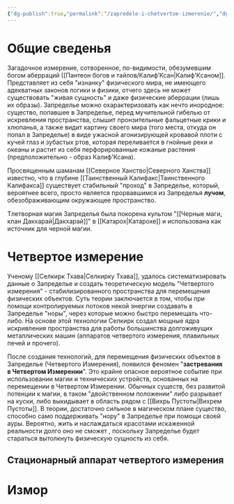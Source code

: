 ```yaml
---
{"dg-publish":true,"permalink":"/zapredele-i-chetvertoe-izmerenie/","dgPassFrontmatter":true}
---
```


# Общие сведенья
Загадочное измерение, сотворенное, по-видимости, обезумевшим богом аберраций [[Пантеон богов и тайлов/Калиф’Ксан\|Калиф'Ксаном]]. Представляет из себя "изнанку" физического мира, не имеющего адекватных законов логики и физики, отчего здесь не может существовать "живая сущность" и даже физические аберрации (лишь их образы). Запределье можно охарактеризовать как нечто инородное: существо, попавшее в Запределье, перед мучительной гибелью от искревления пространства, слышит пронзительные фальцетные крики и хлюпанья, а также видит картину своего мира (того места, откуда он попал в Запределье) в виде ужасной агонизирующей кровавой плоти с кучей глаз и зубастых ртов, которая переливается в гнойные реки и океаны и растит из себя перфорированные кожаные растения (предположительно - образ Калиф'Ксана).

Просвященным шаманам [[Северное Ханство\|Северного Ханства]] известно, что в глубине [[Таинственный Калифакс\|Таинственного Калифакса]] существует стабильный "проход" в Запределье, который, вероятнее всего, просто является прорвавшимся из Запределья **лучом**, обезображивающим окружающее пространство.

Тлетворная магия Запределья была покорена культом "[[Черные маги, клан Дакхарай\|Дакхарай]]" в [[Катарох\|Катарохе]] и использована как источник для черной магии.

# Четвертое измерение

Ученому [[Селкирк Тхава\|Селкирку Тхава]], удалось систематизировать данные о Запределье и создать теоретическую модель "Четвертого измерения" - стабилизированного пространства для перемещения физических объектов. Суть теории заключается в том, чтобы при помощи контролируемых потоков некой энергии создавать в Запределье "норы", через которые можно быстро перемещать что-либо. На основе этой технологии Селкирк создал мощные ядра искривления пространства для работы большинства долгоживущих металлических машин (аппаратов четвертого измерения, плавильных печей и прочего).

После создания технологий, для перемещения физических объектов в Запределье (Четвертого Измерения), появился феномен "**застревания в Четвертом Измерении**". Это крайне опасное вероятное событие при использовании магии и технических устройств, основанных на перемещении в Четвертом Измерении. 
Обычных существ, без развитой потенции к магии, в таком "двойственном положении" либо разрывает на куски, либо выкидывает в область рядом с [[Вихрь Пустоты\|Вихрем Пустоты]].
В теории, достаточно сильное в магическом плане существо, способно само поддерживать "нору" в Запределье при помощи своей ауры. Вероятно, жить и наслаждаться красотами искаженной реальности долго оно не сможет , поскольку Запределье будет стараться вытолкнуть физическую сущность из себя.

## Cтационарный аппарат четвертого измерения


# Измор
